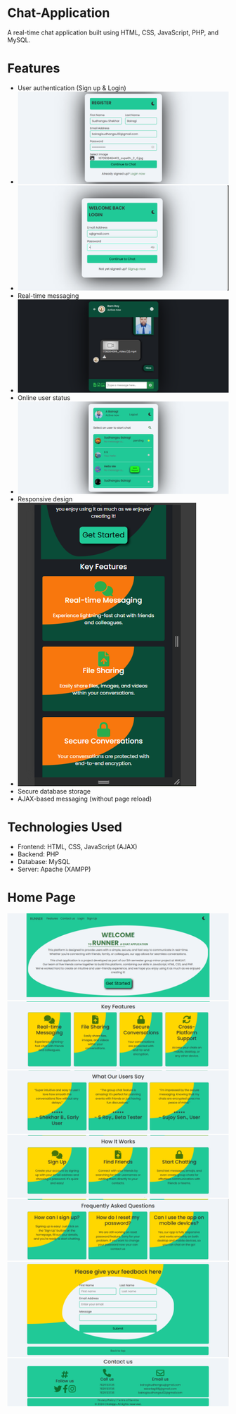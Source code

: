 # Chat-Application
A real-time chat application built using HTML, CSS, JavaScript, PHP, and MySQL.
# Features
- User authentication (Sign up & Login)
- ![image](./Image/Register1.png)
- ![image](./Image/Login.png)
- Real-time messaging
- ![image](./Image/Screenshot%202025-01-31%20114523.png)
- Online user status
- ![image](./Image/user.png)
- Responsive design
- ![image](./Image/mobileView.png)
- Secure database storage
- AJAX-based messaging (without page reload)
# Technologies Used
- Frontend: HTML, CSS, JavaScript (AJAX)
- Backend: PHP
- Database: MySQL
- Server: Apache (XAMPP)
# Home Page
![image](./Image/home.png)
![image](./Image/key%20Features.png)
![image](./Image/userFeed.png)
![image](./Image/Work.png)
![image](./Image/question.png)
![image](./Image/feedbackForm.png)
![image](./Image/contact.png)
